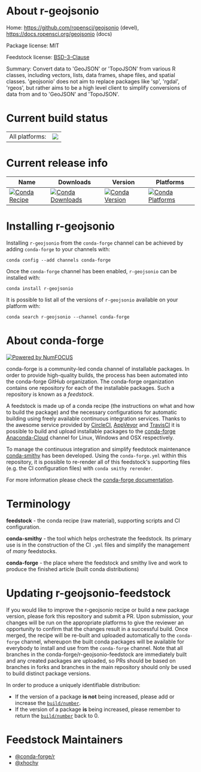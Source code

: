 About r-geojsonio
=================

Home: https://github.com/ropensci/geojsonio (devel), https://docs.ropensci.org/geojsonio (docs)

Package license: MIT

Feedstock license: [BSD-3-Clause](https://github.com/conda-forge/r-geojsonio-feedstock/blob/master/LICENSE.txt)

Summary: Convert data to 'GeoJSON' or 'TopoJSON' from various R classes, including vectors, lists, data frames, shape files, and spatial classes. 'geojsonio' does not aim to replace packages like 'sp', 'rgdal', 'rgeos', but rather aims to be a high level client to simplify conversions of data from and to 'GeoJSON' and 'TopoJSON'.

Current build status
====================


<table><tr><td>All platforms:</td>
    <td>
      <a href="https://dev.azure.com/conda-forge/feedstock-builds/_build/latest?definitionId=7230&branchName=master">
        <img src="https://dev.azure.com/conda-forge/feedstock-builds/_apis/build/status/r-geojsonio-feedstock?branchName=master">
      </a>
    </td>
  </tr>
</table>

Current release info
====================

| Name | Downloads | Version | Platforms |
| --- | --- | --- | --- |
| [![Conda Recipe](https://img.shields.io/badge/recipe-r--geojsonio-green.svg)](https://anaconda.org/conda-forge/r-geojsonio) | [![Conda Downloads](https://img.shields.io/conda/dn/conda-forge/r-geojsonio.svg)](https://anaconda.org/conda-forge/r-geojsonio) | [![Conda Version](https://img.shields.io/conda/vn/conda-forge/r-geojsonio.svg)](https://anaconda.org/conda-forge/r-geojsonio) | [![Conda Platforms](https://img.shields.io/conda/pn/conda-forge/r-geojsonio.svg)](https://anaconda.org/conda-forge/r-geojsonio) |

Installing r-geojsonio
======================

Installing `r-geojsonio` from the `conda-forge` channel can be achieved by adding `conda-forge` to your channels with:

```
conda config --add channels conda-forge
```

Once the `conda-forge` channel has been enabled, `r-geojsonio` can be installed with:

```
conda install r-geojsonio
```

It is possible to list all of the versions of `r-geojsonio` available on your platform with:

```
conda search r-geojsonio --channel conda-forge
```


About conda-forge
=================

[![Powered by NumFOCUS](https://img.shields.io/badge/powered%20by-NumFOCUS-orange.svg?style=flat&colorA=E1523D&colorB=007D8A)](http://numfocus.org)

conda-forge is a community-led conda channel of installable packages.
In order to provide high-quality builds, the process has been automated into the
conda-forge GitHub organization. The conda-forge organization contains one repository
for each of the installable packages. Such a repository is known as a *feedstock*.

A feedstock is made up of a conda recipe (the instructions on what and how to build
the package) and the necessary configurations for automatic building using freely
available continuous integration services. Thanks to the awesome service provided by
[CircleCI](https://circleci.com/), [AppVeyor](https://www.appveyor.com/)
and [TravisCI](https://travis-ci.com/) it is possible to build and upload installable
packages to the [conda-forge](https://anaconda.org/conda-forge)
[Anaconda-Cloud](https://anaconda.org/) channel for Linux, Windows and OSX respectively.

To manage the continuous integration and simplify feedstock maintenance
[conda-smithy](https://github.com/conda-forge/conda-smithy) has been developed.
Using the ``conda-forge.yml`` within this repository, it is possible to re-render all of
this feedstock's supporting files (e.g. the CI configuration files) with ``conda smithy rerender``.

For more information please check the [conda-forge documentation](https://conda-forge.org/docs/).

Terminology
===========

**feedstock** - the conda recipe (raw material), supporting scripts and CI configuration.

**conda-smithy** - the tool which helps orchestrate the feedstock.
                   Its primary use is in the construction of the CI ``.yml`` files
                   and simplify the management of *many* feedstocks.

**conda-forge** - the place where the feedstock and smithy live and work to
                  produce the finished article (built conda distributions)


Updating r-geojsonio-feedstock
==============================

If you would like to improve the r-geojsonio recipe or build a new
package version, please fork this repository and submit a PR. Upon submission,
your changes will be run on the appropriate platforms to give the reviewer an
opportunity to confirm that the changes result in a successful build. Once
merged, the recipe will be re-built and uploaded automatically to the
`conda-forge` channel, whereupon the built conda packages will be available for
everybody to install and use from the `conda-forge` channel.
Note that all branches in the conda-forge/r-geojsonio-feedstock are
immediately built and any created packages are uploaded, so PRs should be based
on branches in forks and branches in the main repository should only be used to
build distinct package versions.

In order to produce a uniquely identifiable distribution:
 * If the version of a package **is not** being increased, please add or increase
   the [``build/number``](https://conda.io/docs/user-guide/tasks/build-packages/define-metadata.html#build-number-and-string).
 * If the version of a package **is** being increased, please remember to return
   the [``build/number``](https://conda.io/docs/user-guide/tasks/build-packages/define-metadata.html#build-number-and-string)
   back to 0.

Feedstock Maintainers
=====================

* [@conda-forge/r](https://github.com/conda-forge/r/)
* [@xhochy](https://github.com/xhochy/)

